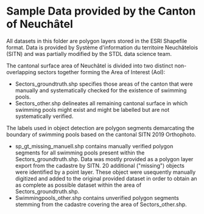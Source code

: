# Sample Data provided by the Canton of Neuchâtel

All datasets in this folder are polygon layers stored in the ESRI Shapefile format.
Data is provided by Système d'information du territoire Neuchâtelois (SITN) and was partially modified by the STDL data science team.

The cantonal surface area of Neuchâtel is divided into two distinct non-overlapping sectors together forming the Area of Interest (AoI):
* Sectors_groundtruth.shp specifies those areas of the canton that were manually and systematically checked for the existence of swimming pools.
* Sectors_other.shp delineates all remaining cantonal surface in which swimming pools might exist and might be labelled but are not systematically verified.

The labels used in object detection are polygon segments demarcating the boundary of swimming pools based on the cantonal SITN 2019 Orthophoto.
* sp_gt_missing_manuell.shp contains manually verified polygon segments for all swimming pools present within the Sectors_groundtruth.shp. Data was mostly provided as a polygon layer export from the cadastre by SITN. 20 additional ("missing") objects were identified by a point layer. These object were usequently manually digitized and added to the original provided dataset in order to obtain an as complete as possible dataset within the area of Sectors_groundtruth.shp.
* Swimmingpools_other.shp contains unverified polygon segments stemming from the cadastre covering the area of Sectors_other.shp.
